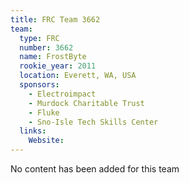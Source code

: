 ```yaml
---
title: FRC Team 3662
team:
  type: FRC
  number: 3662
  name: FrostByte
  rookie_year: 2011
  location: Everett, WA, USA
  sponsors:
    - Electroimpact
    - Murdock Charitable Trust
    - Fluke
    - Sno-Isle Tech Skills Center
  links:
    Website: 
---
```

No content has been added for this team